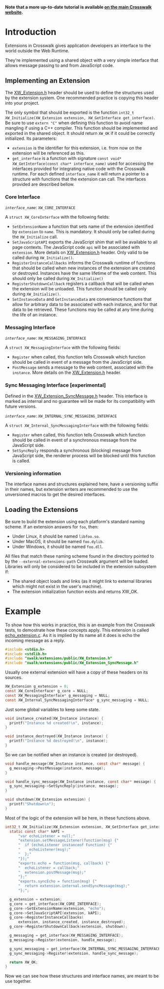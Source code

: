 **Note that a more up-to-date tutorial is available [on the main Crosswalk website](https://crosswalk-project.org/#documentation/tizen_ivi_extensions).**

# Introduction

Extensions in Crosswalk gives application developers an interface to
the world outside the Web Runtime.

They're implemented using a shared object with a very simple interface
that allows message passing to and from JavaScript code.

## Implementing an Extension

The [XW_Extension.h](https://github.com/crosswalk-project/crosswalk/blob/master/extensions/public/XW_Extension.h) header should be used to define the
structures used by the extension system. One recommended practice is copying this header into
your project.

The only symbol that should be exported is the function `int32_t
XW_Initialize(XW_Extension extension, XW_GetInterface
get_interface)`. Be sure to use `extern "C"` when defining this
function to avoid name mangling if using a C++ compiler. This function
should be implemented and exported in the shared object. It should
return `XW_OK` if it could be correctly initialized.  Its parameters:

- `extension` is the identifier for this extension, i.e. from now on
  the extension will be referenced as this.
- `get_interface` is a function with signature `const void*
  XW_GetInterface(const char* interface_name)` used for accessing the
  interfaces provided for integrating native code with the Crosswalk
  runtime. For each defined `interface_name` it will return a pointer to a structure with functions that the extension can call.
  The interfaces provided are described bellow.

### Core Interface

*`interface_name`*: `XW_CORE_INTERFACE`

A `struct XW_CoreInterface` with the following fields:

- `SetExtensionName` a function that sets name of the extension
  identified by `extension` to `name`. This is mandatory. It should
  only be called during the `XW_Initialize` call.
- `SetJavaScriptAPI` exports the JavaScript shim that will be
  available to all page contexts. The JavaScript code `api` will be
  associated with `extension`. More details on [XW_Extension.h](https://github.com/crosswalk-project/crosswalk/blob/master/extensions/public/XW_Extension.h)
  header. Only valid to be called during `XW_Initialize()`.
- `RegisterInstanceCallbacks` informs the Crosswalk runtime of
  functions that should be called when new instances of the extension
  are created or destroyed. Instances have the same lifetime of the
  web content. This should only be called during `XW_Initialize()`
- `RegisterShutdownCallback` registers a callback that will be called
  when the extension will be unloaded. This function should be called
  only during `XW_Initialize()`.
- `SetInstanceData` and `GetInstanceData` are convenience functions
  that allow for arbitrary data to be associated with each instance,
  and for that data to be retrieved. These functions may be called at
  any time during the life of an instance.

### Messaging Interface

*`interface_name`*: `XW_MESSAGING_INTERFACE`

A `struct XW_MessagingInterface` with the following fields:

- `Register` when called, this function tells Crosswalk which function
  should be called in event of a message from the JavaScript side.
- `PostMessage` sends a message to the web content, associated with
  the `instance`. More details on the [XW_Extension.h](https://github.com/crosswalk-project/crosswalk/blob/master/extensions/public/XW_Extension.h) header.

### Sync Messaging Interface [experimental]

Defined in the [XW_Extension_SyncMessage.h](https://github.com/crosswalk-project/crosswalk/blob/master/extensions/public/XW_Extension_SyncMessage.h) header. This interface is
marked as internal and no guarantee will be made for its compatibility
with future versions.

*`interface_name`*: `XW_INTERNAL_SYNC_MESSAGING_INTERFACE`

A `struct XW_Internal_SyncMessagingInterface` with the following fields:

- `Register` when called, this function tells Crosswalk which function
  should be called in event of a synchronous message from the
  JavaScript side.
- `SetSyncReply` responds a synchronous (blocking) message from
  JavaScript side, the renderer process will be blocked until this
  function is called.

### Versioning information

The interface names and structures explained here, have a versioning
suffix in their names, but extension writers are recommended to use
the unversioned macros to get the desired interfaces.

## Loading the Extensions

Be sure to build the extension using each platform's standard naming
scheme. If an extension answers for `foo`, then:
- Under Linux, it should be named `libfoo.so`.
- Under MacOS, it should be named `foo.dylib`.
- Under Windows, it should be named `foo.dll`.

All files that match these naming scheme found in the directory
pointed to by the `--external-extensions-path` Crosswalk argument will
be loaded. Libraries will only be considered to be included in the
extension subsystem if:
- The shared object loads and links (as it might link to external
  libraries which might not exist in the user's machine).
- The extension initialization function exists and returns XW_OK.

# Example

To show how this works in practice, this is an example from the Crosswalk tests, to
demostrate how these concepts apply. This extension is called [echo_extension.c](https://github.com/crosswalk-project/crosswalk/blob/master/extensions/test/echo_extension.c). As it
is implied by its name all it does is echo the incoming message as a reply.


```c
#include <stdio.h>
#include <stdlib.h>
#include "xwalk/extensions/public/XW_Extension.h"
#include "xwalk/extensions/public/XW_Extension_SyncMessage.h"
```

Usually one external extension will have a copy of these headers on its sources.

```c
XW_Extension g_extension = 0;
const XW_CoreInterface* g_core = NULL;
const XW_MessagingInterface* g_messaging = NULL;
const XW_Internal_SyncMessagingInterface* g_sync_messaging = NULL;
```

Just some global variables to keep some state.

```c
void instance_created(XW_Instance instance) {
  printf("Instance %d created!\n", instance);
}

void instance_destroyed(XW_Instance instance) {
  printf("Instance %d destroyed!\n", instance);
}
```

So we can be notified when an instance is created (or destroyed).

```c
void handle_message(XW_Instance instance, const char* message) {
  g_messaging->PostMessage(instance, message);
}

void handle_sync_message(XW_Instance instance, const char* message) {
  g_sync_messaging->SetSyncReply(instance, message);
}

void shutdown(XW_Extension extension) {
  printf("Shutdown\n");
}
```

Most of the logic of the extension will be here, in these functions above.


```c
int32_t XW_Initialize(XW_Extension extension, XW_GetInterface get_interface) {
  static const char* kAPI =
      "var echoListener = null;"
      "extension.setMessageListener(function(msg) {"
      "  if (echoListener instanceof Function) {"
      "    echoListener(msg);"
      "  };"
      "});"
      "exports.echo = function(msg, callback) {"
      "  echoListener = callback;"
      "  extension.postMessage(msg);"
      "};"
      "exports.syncEcho = function(msg) {"
      "  return extension.internal.sendSyncMessage(msg);"
      "};";

  g_extension = extension;
  g_core = get_interface(XW_CORE_INTERFACE);
  g_core->SetExtensionName(extension, "echo");
  g_core->SetJavaScriptAPI(extension, kAPI);
  g_core->RegisterInstanceCallbacks(
      extension, instance_created, instance_destroyed);
  g_core->RegisterShutdownCallback(extension, shutdown);

  g_messaging = get_interface(XW_MESSAGING_INTERFACE);
  g_messaging->Register(extension, handle_message);

  g_sync_messaging = get_interface(XW_INTERNAL_SYNC_MESSAGING_INTERFACE);
  g_sync_messaging->Register(extension, handle_sync_message);

  return XW_OK;
}
```

Now we can see how these structures and interface names, are meant to be use together.

